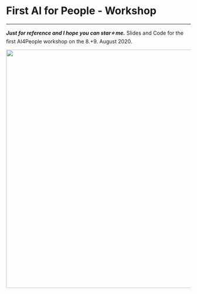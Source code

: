 # First AI for People - Workshop
********************************************

***Just for reference and I hope you can star⭐ me.***
Slides and Code for the first AI4People workshop on the 8.+9. August 2020.

<img src="https://i.imgur.com/CLM9nQL.jpg" width="650">


 
